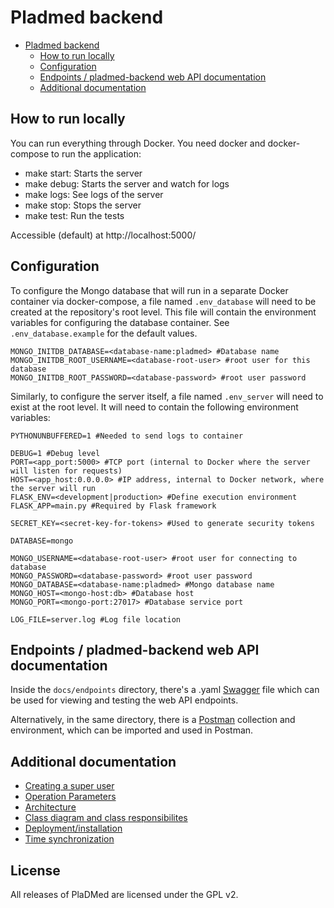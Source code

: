 # Pladmed backend

- [Pladmed backend](#pladmed-backend)
  - [How to run locally](#how-to-run-locally)
  - [Configuration](#configuration)
  - [Endpoints / pladmed-backend web API documentation](#endpoints--pladmed-backend-web-api-documentation)
  - [Additional documentation](#additional-documentation)

## How to run locally
You can run everything through Docker. You need docker and docker-compose to run the application:

- make start: Starts the server
- make debug: Starts the server and watch for logs
- make logs: See logs of the server
- make stop: Stops the server
- make test: Run the tests

Accessible (default) at http://localhost:5000/

## Configuration

To configure the Mongo database that will run in a separate Docker container via docker-compose, a file named `.env_database` will need to be created at the repository's root level. This file will contain the environment variables for configuring the database container. See `.env_database.example` for the default values.

```
MONGO_INITDB_DATABASE=<database-name:pladmed> #Database name
MONGO_INITDB_ROOT_USERNAME=<database-root-user> #root user for this database
MONGO_INITDB_ROOT_PASSWORD=<database-password> #root user password
```

Similarly, to configure the server itself, a file named `.env_server` will need to exist at the root level. It will need to contain the following environment variables:

```
PYTHONUNBUFFERED=1 #Needed to send logs to container

DEBUG=1 #Debug level
PORT=<app_port:5000> #TCP port (internal to Docker where the server will listen for requests)
HOST=<app_host:0.0.0.0> #IP address, internal to Docker network, where the server will run
FLASK_ENV=<development|production> #Define execution environment
FLASK_APP=main.py #Required by Flask framework

SECRET_KEY=<secret-key-for-tokens> #Used to generate security tokens

DATABASE=mongo

MONGO_USERNAME=<database-root-user> #root user for connecting to database
MONGO_PASSWORD=<database-password> #root user password
MONGO_DATABASE=<database-name:pladmed> #Mongo database name
MONGO_HOST=<mongo-host:db> #Database host
MONGO_PORT=<mongo-port:27017> #Database service port

LOG_FILE=server.log #Log file location
```
## Endpoints / pladmed-backend web API documentation 

Inside the  `docs/endpoints` directory, there's a .yaml [Swagger](https://swagger.io/tools/swagger-ui/) file which can be used for viewing and testing the web API endpoints.

Alternatively, in the same directory, there is a [Postman](https://www.postman.com/) collection and environment, which can be imported and used in Postman.

## Additional documentation

- [Creating a super user](docs/super-user.md)
- [Operation Parameters](docs/operation-parameters.md)
- [Architecture](docs/architecture.md)
- [Class diagram and class responsibilites](docs/class-diagram.md)
- [Deployment/installation](docs/deployment.md)
- [Time synchronization](time-sync.md)

## License
All releases of PlaDMed are licensed under the GPL v2.
